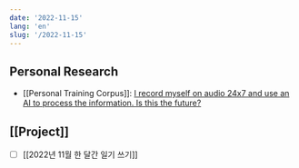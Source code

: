 ```yaml
---
date: '2022-11-15'
lang: 'en'
slug: '/2022-11-15'
---
```


## Personal Research

- [[Personal Training Corpus]]: [I record myself on audio 24x7 and use an AI to process the information. Is this the future?](https://roberdam.com/en/wisper.html)

## [[Project]]

- [ ] [[2022년 11월 한 달간 일기 쓰기]]

